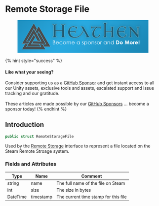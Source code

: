 # Remote Storage File



<figure><img src="../../../.gitbook/assets/512x128 Sponsor Banner.png" alt="Become a sponsor and Do More"><figcaption></figcaption></figure>

{% hint style="success" %}
#### Like what your seeing?

Consider supporting us as a [GitHub Sponsor](../../../company/become-a-sponsor.md) and get instant access to all our Unity assets, exclusive tools and assets, escalated support and issue tracking and our gratitude.\
\
These articles are made possible by our [GitHub Sponsors](https://github.com/sponsors/heathen-engineering) ... become a sponsor today!
{% endhint %}

## Introduction

```csharp
public struct RemoteStorageFile
```

Used by the [Remote Storage](../api/remote-storage.md) interface to represent a file located on the Steam Remote Stroage system.

### Fields and Attributes

| Type     | Name      | Comment                              |
| -------- | --------- | ------------------------------------ |
| string   | name      | The full name of the file on Steam   |
| int      | size      | The size in bytes                    |
| DateTime | timestamp | The current time stamp for this file |


